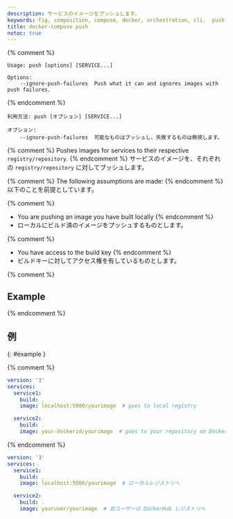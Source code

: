 ```yaml
---
description: サービスのイメージをプッシュします。
keywords: fig, composition, compose, docker, orchestration, cli,  push
title: docker-compose push
notoc: true
---
```


{% comment %}
```
Usage: push [options] [SERVICE...]

Options:
    --ignore-push-failures  Push what it can and ignores images with push failures.
```
{% endcomment %}
```
利用方法: push [オプション] [SERVICE...]

オプション:
    --ignore-push-failures  可能なものはプッシュし、失敗するものは無視します。
```

{% comment %}
Pushes images for services to their respective `registry/repository`.
{% endcomment %}
サービスのイメージを、それぞれの `registry/repository` に対してプッシュします。

{% comment %}
The following assumptions are made:
{% endcomment %}
以下のことを前提としています。

{% comment %}
- You are pushing an image you have built locally
{% endcomment %}
- ローカルにビルド済のイメージをプッシュするものとします。

{% comment %}
- You have access to the build key
{% endcomment %}
- ビルドキーに対してアクセス権を有しているものとします。

{% comment %}
## Example
{% endcomment %}
## 例
{: #example }

{% comment %}
```yaml
version: '3'
services:
  service1:
    build: .
    image: localhost:5000/yourimage  # goes to local registry

  service2:
    build: .
    image: your-dockerid/yourimage  # goes to your repository on Docker Hub
```
{% endcomment %}
```yaml
version: '3'
services:
  service1:
    build: .
    image: localhost:5000/yourimage  # ローカルレジストリへ

  service2:
    build: .
    image: youruser/yourimage  # 自ユーザーの DockerHub レジストリへ
```
